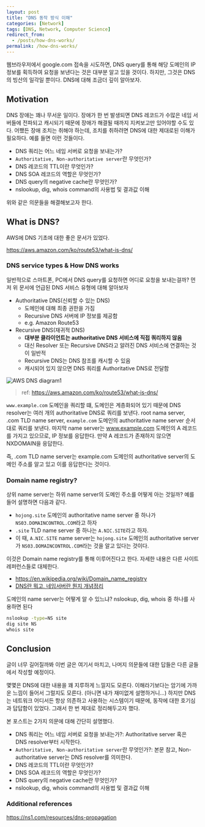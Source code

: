 ```yaml
---
layout: post
title: "DNS 동작 방식 이해"
categories: [Network]
tags: [DNS, Network, Computer Science]
redirect_from:
  - /posts/how-dns-works/
permalink: /how-dns-works/
---
```


웹브라우저에서 google.com 접속을 시도하면, DNS query를 통해 해당 도메인의 IP 정보를 획득하여 요청을 보낸다는 것은 대부분 알고 있을 것이다. 하지만, 그것은 DNS의 빙산의 일각일 뿐이다. DNS에 대해 조금더 깊이 알아보자.

## Motivation

DNS 장애는 꽤나 무서운 일이다. 장애가 한 번 발생되면 DNS 레코드가 수많은 네임 서버들에 전파되고 캐시되기 때문에 장애가 해결될 때까지 지켜보고만 있어야할 수도 있다. 어쨌든 장애 조치는 취해야 하는데, 조치를 취하려면 DNS에 대한 제대로된 이해가 필요하다. 예를 들면 이런 것들이다.

- DNS 쿼리는 어느 네임 서버로 요청을 보내는가?
- `Authoritative, Non-authoritative server`란 무엇인가?
- DNS 레코드의 TTL이란 무엇인가?
- DNS SOA 레코드의 역할은 무엇인가?
- DNS query의 negative cache란 무엇인가?
- nslookup, dig, whois command의 사용법 및 결과값 이해

위와 같은 의문들을 해결해보고자 한다.

## What is DNS?

AWS에 DNS 기초에 대한 좋은 문서가 있었다.

<https://aws.amazon.com/ko/route53/what-is-dns/>

### DNS service types & How DNS works

일반적으로 스마트폰, PC에서 DNS query를 요청하면 어디로 요청을 보내는걸까? 먼저 위 문서에 언급된 DNS 서비스 유형에 대해 알아보자

- Authoritative DNS(신뢰할 수 있는 DNS)
  - 도메인에 대해 최종 권한을 가짐
  - Recursive DNS 서버에 IP 정보를 제공함
  - e.g. Amazon Route53
- Recursive DNS(재귀적 DNS)
  - **대부분 클라이언트는 authoritative DNS 서비스에 직접 쿼리하지 않음**
  - 대신 Resolver 또는 Recursive DNS라고 알려진 DNS 서비스에 연결하는 것이 일반적
  - Recursive DNS는 DNS 참조를 캐시할 수 있음
  - 캐시되어 있지 않으면 DNS 쿼리를 Authoritative DNS로 전달함

![AWS DNS diagram1](https://d1.awsstatic.com/Route53/how-route-53-routes-traffic.8d313c7da075c3c7303aaef32e89b5d0b7885e7c.png)
> ref: <https://aws.amazon.com/ko/route53/what-is-dns/>

`www.example.com` 도메인을 쿼리할 떄, 도메인은 계층화되어 있기 때문에 DNS resolver는 여러 개의 authoritative DNS로 쿼리를 보낸다. root nama server, .com TLD name server, `example.com` 도메인의 authoritative name server 순서대로 쿼리를 보낸다. 마지막 name server는 www.example.com 도메인의 A 레코드를 가지고 있으므로, IP 정보를 응답한다. 만약 A 레코드가 존재하지 않으면 NXDOMAIN을 응답한다.

즉, .com TLD name server는 example.com 도메인의 authoritative server의 도메인 주소를 알고 있고 이를 응답한다는 것이다.

### Domain name registry?

상위 name server는 하위 name server의 도메인 주소를 어떻게 아는 것일까? 예를 들어 설명하면 다음과 같다.

- `hojong.site` 도메인의 authoritative name server 중 하나가 `NS03.DOMAINCONTROL.COM`라고 하자
- `.site` TLD name server 중 하나는 `A.NIC.SITE`라고 하자.
- 이 때, `A.NIC.SITE` name server는 `hojong.site` 도메인의 authoritative server가 `NS03.DOMAINCONTROL.COM`라는 것을 알고 있다는 것이다.

이것은 Domain name registry를 통해 이루어진다고 한다. 자세한 내용은 다른 사이트 레퍼런스들로 대체한다.

- <https://en.wikipedia.org/wiki/Domain_name_registry>
- [DNS란 뭐고, 네임서버란 뭔지 개념정리](https://gentlysallim.com/dns%EB%9E%80-%EB%AD%90%EA%B3%A0-%EB%84%A4%EC%9E%84%EC%84%9C%EB%B2%84%EB%9E%80-%EB%AD%94%EC%A7%80-%EA%B0%9C%EB%85%90%EC%A0%95%EB%A6%AC/)

도메인의 name server는 어떻게 알 수 있느냐? nslookup, dig, whois 중 하나를 사용하면 된다

```sh
nslookup -type=NS site
dig site NS
whois site
```

## Conclusion

글이 너무 길어질까봐 이번 글은 여기서 마치고, 나머지 의문들에 대한 답들은 다른 글들에서 작성할 예정이다.

몇몇은 DNS에 대한 내용을 꽤 지루하게 느낄지도 모른다. 이해라기보다는 암기에 가까운 느낌이 들어서 그럴지도 모른다. (아니면 내가 재미없게 설명하거니...) 하지만 DNS는 네트워크 어디서든 항상 의존하고 사용하는 시스템이기 때문에, 동작에 대한 호기심과 답답함이 있었다. 그래서 한 번 제대로 정리해두고자 했다.

본 포스트는 2가지 의문에 대해 간단히 설명했다.

- DNS 쿼리는 어느 네임 서버로 요청을 보내는가?: Authoritative server 혹은 DNS resolver부터 시작한다.
- `Authoritative, Non-authoritative server`란 무엇인가?: 본문 참고, Non-authoritative server는 DNS resolver를 의미한다.
- DNS 레코드의 TTL이란 무엇인가?
- DNS SOA 레코드의 역할은 무엇인가?
- DNS query의 negative cache란 무엇인가?
- nslookup, dig, whois command의 사용법 및 결과값 이해

### Additional references

<https://ns1.com/resources/dns-propagation>
